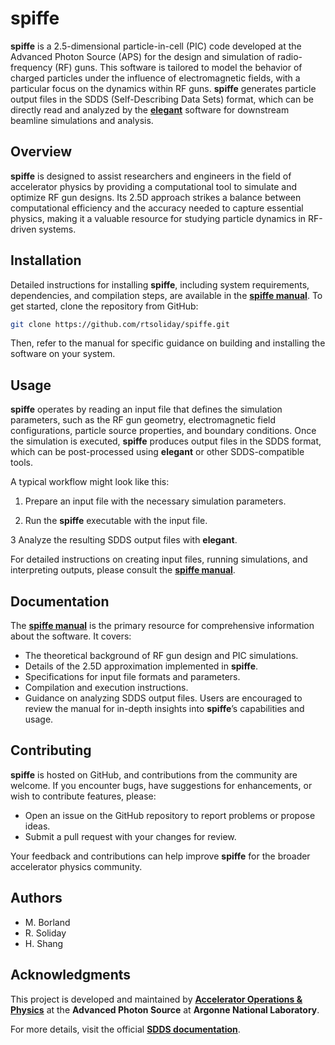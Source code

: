 # spiffe

**spiffe** is a 2.5-dimensional particle-in-cell (PIC) code developed at the Advanced Photon Source (APS) for the design and simulation of radio-frequency (RF) guns. This software is tailored to model the behavior of charged particles under the influence of electromagnetic fields, with a particular focus on the dynamics within RF guns. **spiffe** generates particle output files in the SDDS (Self-Describing Data Sets) format, which can be directly read and analyzed by the **[elegant](https://github.com/rtsoliday/elegant)** software for downstream beamline simulations and analysis.

## Overview
**spiffe** is designed to assist researchers and engineers in the field of accelerator physics by providing a computational tool to simulate and optimize RF gun designs. Its 2.5D approach strikes a balance between computational efficiency and the accuracy needed to capture essential physics, making it a valuable resource for studying particle dynamics in RF-driven systems.

## Installation
Detailed instructions for installing **spiffe**, including system requirements, dependencies, and compilation steps, are available in the **[spiffe manual](https://ops.aps.anl.gov/manuals/spiffe_latest/spiffe.html)**. To get started, clone the repository from GitHub:
``` bash
git clone https://github.com/rtsoliday/spiffe.git
```
Then, refer to the manual for specific guidance on building and installing the software on your system.

## Usage
**spiffe** operates by reading an input file that defines the simulation parameters, such as the RF gun geometry, electromagnetic field configurations, particle source properties, and boundary conditions. Once the simulation is executed, **spiffe** produces output files in the SDDS format, which can be post-processed using **elegant** or other SDDS-compatible tools.

A typical workflow might look like this:

1. Prepare an input file with the necessary simulation parameters.

2. Run the **spiffe** executable with the input file.

3 Analyze the resulting SDDS output files with **elegant**.

For detailed instructions on creating input files, running simulations, and interpreting outputs, please consult the **[spiffe manual](https://ops.aps.anl.gov/manuals/spiffe_latest/spiffe.html)**.

## Documentation
The  **[spiffe manual](https://ops.aps.anl.gov/manuals/spiffe_latest/spiffe.html)** is the primary resource for comprehensive information about the software. It covers:
- The theoretical background of RF gun design and PIC simulations.
- Details of the 2.5D approximation implemented in **spiffe**.
- Specifications for input file formats and parameters.
- Compilation and execution instructions.
- Guidance on analyzing SDDS output files.
Users are encouraged to review the manual for in-depth insights into **spiffe**’s capabilities and usage.

## Contributing
**spiffe** is hosted on GitHub, and contributions from the community are welcome. If you encounter bugs, have suggestions for enhancements, or wish to contribute features, please:
- Open an issue on the GitHub repository to report problems or propose ideas.
- Submit a pull request with your changes for review.

Your feedback and contributions can help improve **spiffe** for the broader accelerator physics community.

## Authors
- M. Borland
- R. Soliday
- H. Shang

## Acknowledgments
This project is developed and maintained by **[Accelerator Operations & Physics](https://www.aps.anl.gov/Accelerator-Operations-Physics)** at the **Advanced Photon Source** at **Argonne National Laboratory**.

For more details, visit the official **[SDDS documentation](https://www.aps.anl.gov/Accelerator-Operations-Physics/Documentation)**.
